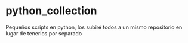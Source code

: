 # python_collection
Pequeños scripts en python, los subiré todos a un mismo repositorio en lugar de tenerlos por separado
